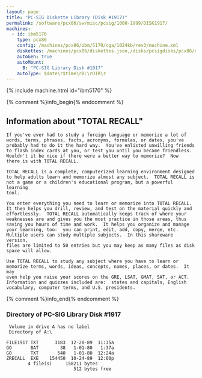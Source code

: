 ```yaml
---
layout: page
title: "PC-SIG Diskette Library (Disk #1917)"
permalink: /software/pcx86/sw/misc/pcsig/1000-1999/DISK1917/
machines:
  - id: ibm5170
    type: pcx86
    config: /machines/pcx86/ibm/5170/cga/1024kb/rev3/machine.xml
    diskettes: /machines/pcx86/diskettes.json,/disks/pcsigdisks/pcx86/diskettes.json
    autoGen: true
    autoMount:
      B: "PC-SIG Library Disk #1917"
    autoType: $date\r$time\rB:\rDIR\r
---
```


{% include machine.html id="ibm5170" %}

{% comment %}info_begin{% endcomment %}

## Information about "TOTAL RECALL"

    If you've ever had to study a foreign language or memorize a lot of
    words, terms, phrases, facts, acronyms, formulas, or dates, you've
    probably had to do it the hard way.  You've enlisted unwilling friends
    to flash index cards at you, or test you until you became friendless.
    Wouldn't it be nice if there were a better way to memorize?  Now
    there is with TOTAL RECALL.
    
    TOTAL RECALL is a complete, computerized learning environment designed
    to help adults learn and memorize almost any subject.  TOTAL RECALL is
    not a game or a children's educational program, but a powerful learning
    tool.
    
    You enter everything you need to learn or memorize into TOTAL RECALL.
    It then helps you drill, review, and test on the material quickly and
    effortlessly.  TOTAL RECALL automatically keeps track of where your
    weaknesses are and gives you the most practice in those areas, thus
    saving you hours of time and work.  It helps you organize and manage
    your learning, too:  you can print, edit, add, copy, merge, etc.
    Multiple users can study multiple subjects.  In this shareware version,
    files are limited to 50 entries but you may keep as many files as disk
    space will allow.
    
    Use TOTAL RECALL to study any subject where you have to learn or
    memorize terms, words, ideas, concepts, names, places, or dates.  It may
    even help you raise your scores on the GRE, LSAT, GMAT, SAT, or ACT.
    Information and quizzes included are:  states and capitals, English
    vocabulary, computer terms, and U.S. presidents.
{% comment %}info_end{% endcomment %}


### Directory of PC-SIG Library Disk #1917

     Volume in drive A has no label
     Directory of A:\

    FILE1917 TXT      3183  12-28-89  11:35a
    GO       BAT        38   1-01-80   1:37a
    GO       TXT       540   1-01-80  12:24a
    ZRECALL  EXE    154450  10-24-89  12:00p
            4 file(s)     158211 bytes
                             512 bytes free
